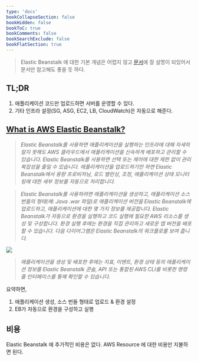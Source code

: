 ```yaml
---
type: 'docs'
bookCollapseSection: false
bookHidden: false
bookToC: true
bookComments: false
bookSearchExclude: false
bookFlatSection: true
---
```


> Elastic Beanstalk 에 대한 기본 개념은 어렵지 않고 [문서](https://docs.aws.amazon.com/elasticbeanstalk/latest/dg/Welcome.html)에 잘 설명이
> 되있어서 문서만 참고해도 좋을 듯 하다.

## TL;DR

1. 애플리케이션 코드만 업로드하면 서버를 운영할 수 있다.
2. 기타 인프라 설정(SG, ASG, EC2, LB, CloudWatch)은 자동으로 해준다.

## [What is AWS Elastic Beanstalk?](https://docs.aws.amazon.com/elasticbeanstalk/latest/dg/Welcome.html)

> *Elastic Beanstalk를 사용하면 애플리케이션을 실행하는 인프라에 대해 자세히 알지 못해도 AWS 클라우드에서 애플리케이션을 신속하게 배포하고 관리할 수 있습니다. Elastic Beanstalk를
사용하면 선택 또는 제어에 대한 제한 없이 관리 복잡성을 줄일 수 있습니다. 애플리케이션을 업로드하기만 하면 Elastic Beanstalk에서 용량 프로비저닝, 로드 밸런싱, 조정, 애플리케이션 상태 모니터링에
대한 세부 정보를 자동으로 처리합니다.*

> *Elastic Beanstalk를 사용하려면 애플리케이션을 생성하고, 애플리케이션 소스 번들의 형태(예: Java .war 파일)로 애플리케이션 버전을 Elastic Beanstalk에 업로드하고,
애플리케이션에 대한 몇 가지 정보를 제공합니다. Elastic Beanstalk가 자동으로 환경을 실행하고 코드 실행에 필요한 AWS 리소스를 생성 및 구성합니다. 환경 실행 후에는 환경을 직접 관리하고 새로운 앱
버전을 배포할 수 있습니다. 다음 다이어그램은 Elastic Beanstalk의 워크플로를 보여 줍니다.*

![](/images/[AWS]%20ElasticBeanstalk_36.png)

> *애플리케이션을 생성 및 배포한 후에는 지표, 이벤트, 환경 상태 등의 애플리케이션 정보를 Elastic Beanstalk 콘솔, API 또는 통합된 AWS CLI를 비롯한 명령줄 인터페이스를 통해 확인할 수
있습니다.*

요약하면,

1. 애플리케이션 생성, 소스 번들 형태로 업로드 & 환경 설정
2. EB가 자동으로 환경을 구성하고 실행

## 비용

Elastic Beanstalk 에 추가적인 비용은 없다. AWS Resource 에 대한 비용만 지불하면 된다.
